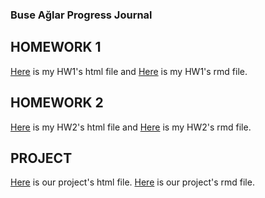 
### Buse Ağlar Progress Journal

## HOMEWORK 1

[Here](hw1/hw1_buseaglar.html) is my HW1's html file and [Here](hw1/hw1_buseaglar.Rmd) is my HW1's rmd file. 

## HOMEWORK 2

[Here](hw2/hw2_buseaglar.html) is my HW2's html file and [Here](hw2/hw2_buseaglar.Rmd) is my HW2's rmd file. 

## PROJECT 

[Here](project/buseaglar_rmd_project.html) is our project's html file.
[Here](project/buseaglar_rmd_project.Rmd) is our project's rmd file.